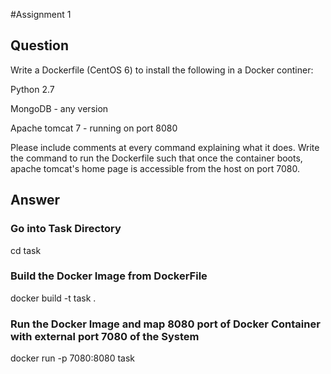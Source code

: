#Assignment 1 

## Question

Write a Dockerfile (CentOS 6) to install the following in a Docker continer: 

Python 2.7 

MongoDB - any version 

Apache tomcat 7 - running on port 8080


Please include comments at every command explaining what it does. Write the command to run the Dockerfile such that once the container boots, apache tomcat's home page is accessible from the host on port 7080.


## Answer

### Go into Task Directory
cd task

### Build the Docker Image from DockerFile
docker build -t task .

### Run the Docker Image and map 8080 port of Docker Container with external port 7080 of the System
docker run -p 7080:8080 task

